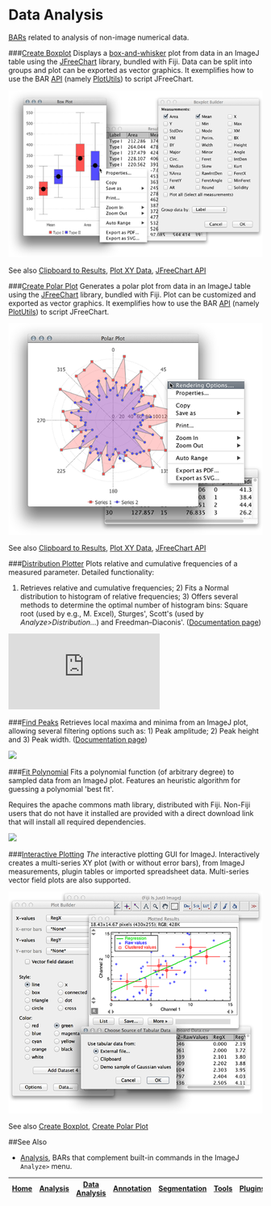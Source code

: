 # Data Analysis

[BARs][Home] related to analysis of non-image numerical data.

###[Create Boxplot](./Create_Boxplot.bsh)
Displays a [box-and-whisker](https://en.wikipedia.org/wiki/Box_plot) plot from data in an ImageJ
table using the [JFreeChart](http://www.jfree.org/jfreechart/) library, bundled with Fiji.
Data can be split into groups and plot can be exported as vector graphics. It exemplifies how to
use the BAR [API](http://tferr.github.io/Scripts/apidocs/) (namely
[PlotUtils](../../../../java/bar/PlotUtils.java)) to script JFreeChart.


![boxplot](../../../../../../../images/box-plot-demo.png)

See also [Clipboard to Results](#clipboard-to-results), [Plot XY Data](#plot-xy-data),
 [JFreeChart API](http://javadoc.imagej.net/JFreeChart/)

###[Create Polar Plot](./Create_Polar_Plot.bsh)
Generates a polar plot from data in an ImageJ table using the [JFreeChart](http://www.jfree.org/jfreechart/)
library, bundled with Fiji. Plot can be customized and exported as vector graphics. It
exemplifies how to use the BAR [API](http://tferr.github.io/Scripts/apidocs/) (namely
[PlotUtils](../BAR/src/main/java/bar/PlotUtils.java)) to script JFreeChart.

![polar plot](../../../../../../../images/polar-plot-demo.png)

See also [Clipboard to Results](#clipboard-to-results), [Plot XY Data](#plot-xy-data),
 [JFreeChart API](http://javadoc.imagej.net/JFreeChart/)

###[Distribution Plotter](./Distribution_Plotter.ijm)
Plots relative and cumulative frequencies of a measured parameter. Detailed functionality:
1) Retrieves relative and cumulative frequencies; 2) Fits a Normal distribution to histogram
of relative frequencies; 3) Offers several methods to determine the optimal number of
histogram bins: Square root (used by e.g., M. Excel), Sturges', Scott's (used by
_Analyze>Distribution..._) and  Freedman–Diaconis'.
([Documentation page][DP page])

[![][DP image]][DP page]


###[Find Peaks](./Find_Peaks.bsh)
   Retrieves local maxima and minima from an ImageJ plot, allowing several filtering
   options such as: 1) Peak amplitude; 2) Peak height and 3) Peak width.
   ([Documentation page][FP page])

   [![][FP image]][FP page]


###[Fit Polynomial](./Fit_Polynomial.bsh)
   Fits a polynomial function (of arbitrary degree) to sampled data from an ImageJ plot.
   Features an heuristic algorithm for guessing a polynomial 'best fit'.

   Requires the apache commons math library, distributed with Fiji. Non-Fiji users that do
   not have it installed are provided with a direct download link that will install all
   required dependencies.

   [![][Poly image]](http://imagej.net/Sholl_Analysis#Complementary_Tools)


###[Interactive Plotting](../../../../java/bar/plugin/InteractivePlotter.java)
_The_ interactive plotting GUI for ImageJ. Interactively creates a multi-series XY plot (with or
without error bars), from ImageJ measurements, plugin tables or imported spreadsheet data.
Multi-series vector field plots are also supported.

![plot builder](../../../../../../../images/plotbuilder-demo.png)


See also [Create Boxplot](#create-boxplot), [Create Polar Plot](#create-polar-plot)


##See Also

* [Analysis], BARs that complement built-in commands in the ImageJ `Analyze>` menu.

[DP page]: http://imagejdocu.tudor.lu/doku.php?id=macro:distribution_plotter
[DP image]: http://imagejdocu.tudor.lu/lib/exe/fetch.php?cache=&media=macro:distributionplotterdemo.png
[FP page]: http://imagej.net/Find_Peaks
[FP image]: http://imagej.net/_images/a/a1/FindPeaksSnapshot.png
[Poly image]: http://imagej.net/_images/f/f0/AnimatedPolyFit.gif



| [Home] | [Analysis] | [Data Analysis] | [Annotation] | [Segmentation] | [Tools] | [Plugins] | [lib] | [Snippets] | [IJ] |
|:------:|:----------:|:---------------:|:------------:|:--------------:|:-------:|:---------:|:-----:|:----------:|:----:|

[Home]: https://github.com/tferr/Scripts#ij-bar
[Analysis]: https://github.com/tferr/Scripts/tree/master/Analysis#analysis
[Data Analysis]: https://github.com/tferr/Scripts/tree/master/BAR/src/main/resources/scripts/BAR/Data_Analysis#data-analysis
[Annotation]: https://github.com/tferr/Scripts/tree/master/Annotation#annotation
[Segmentation]: https://github.com/tferr/Scripts/tree/master/Segmentation#segmentation
[Tools]: https://github.com/tferr/Scripts/tree/master/Tools#tools-and-toolsets
[Plugins]: https://github.com/tferr/Scripts/tree/master/BAR#bar-plugins
[lib]: https://github.com/tferr/Scripts/tree/master/lib#lib
[Snippets]: https://github.com/tferr/Scripts/tree/master/Snippets#snippets
[IJ]: http://imagej.net/BAR
